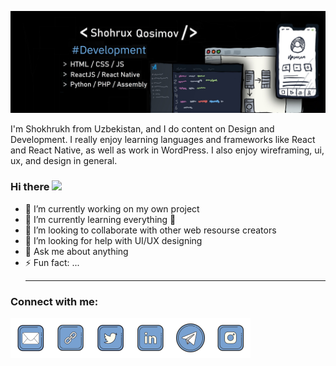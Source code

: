 

<!--
**shqosimov/shqosimov** is a ✨ _special_ ✨ repository because its `README.md` (this file) appears on your GitHub profile.
Here are some ideas to get you started:
-->

![Dev](https://github.com/shqosimov/shqosimov/blob/main/fork.jpg)

I'm Shokhrukh from Uzbekistan, and I do content on Design and Development. I really enjoy learning languages and frameworks like React and React Native, as well as work in WordPress. I also enjoy wireframing, ui, ux, and design in general. 

### Hi there <img src="https://media.giphy.com/media/hvRJCLFzcasrR4ia7z/giphy.gif" width="25px">
- 🔭 I’m currently working on my own project
- 🌱 I’m currently learning everything 🤣
- 👯 I’m looking to collaborate with other web resourse creators
- 🤔 I’m looking for help with UI/UX designing
- 💬 Ask me about anything
- ⚡ Fun fact: ...
<br /><hr />
### Connect with me:

[<img align="left" alt="shqosimov | Email"     width="64px" src="https://github.com/shqosimov/shqosimov/blob/main/my/icons8-mail-2048.png" />][email]
[<img align="left" alt="shqosimov | Website"   width="64px" src="https://github.com/shqosimov/shqosimov/blob/main/my/icons8-link-100.png" />][website]
[<img align="left" alt="shqosimov | Twitter"   width="64px" src="https://github.com/shqosimov/shqosimov/blob/main/my/icons8-twitter-2048.png" />][twitter]
[<img align="left" alt="shqosimov | LinkedIn"  width="64px" src="https://github.com/shqosimov/shqosimov/blob/main/my/icons8-linkedin-2048.png" />][linkedin]
[<img align="left" alt="shqosimov | Telegram"  width="64px" src="https://github.com/shqosimov/shqosimov/blob/main/my/icons8-telegram-app-2048.png" />][telegram]
[<img align="left" alt="shqosimov | Instagram" width="64px" src="https://github.com/shqosimov/shqosimov/blob/main/my/icons8-instagram-2048.png" />][instagram]

[email]: mailto:shqosimov@webhook.uz
[website]: https://webhook.uz
[twitter]: https://twitter.com/shqosimov
[instagram]: https://instagram.com/mark_5.inc
[linkedin]: https://linkedin.com/in/shqosimov
[telegram]: https://t.me/shqosimov


<br />
